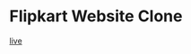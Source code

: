# Flipkart Website Clone
[live](https://raw.githack.com/ShanmukhaPonnada/Flipkart-Clone/main/Flipkart-Clone/index.html)
